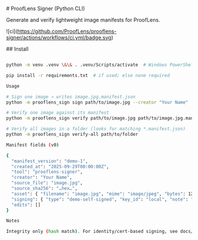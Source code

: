 \# ProofLens Signer (Python CLI)



Generate and verify lightweight image manifests for ProofLens.



!\[ci](https://github.com/ProofLens/prooflens-signer/actions/workflows/ci.yml/badge.svg)



\## Install

```bash

python -m venv .venv \&\& . .venv/Scripts/activate  # Windows PowerShell

pip install -r requirements.txt  # if used; else none required

Usage

# Sign one image → writes image.jpg.manifest.json
python -m prooflens_sign sign path/to/image.jpg --creator "Your Name"

# Verify one image against its manifest
python -m prooflens_sign verify path/to/image.jpg path/to/image.jpg.manifest.json

# Verify all images in a folder (looks for matching *.manifest.json)
python -m prooflens_sign verify-all path/to/folder

Manifest fields (v0)

{
  "manifest_version": "demo-1",
  "created_at": "2025-09-29T00:00:00Z",
  "tool": "prooflens-signer",
  "creator": "Your Name",
  "source_file": "image.jpg",
  "source_sha256": "…hex…",
  "asset": { "filename": "image.jpg", "mime": "image/jpeg", "bytes": 12345, "sha256": "…hex…" },
  "signing": { "type": "demo-self-signed", "key_id": "local", "note": "" },
  "edits": []
}

Notes

Integrity only (hash match). For identity/cert-based signing, see docs/roadmap.md.



